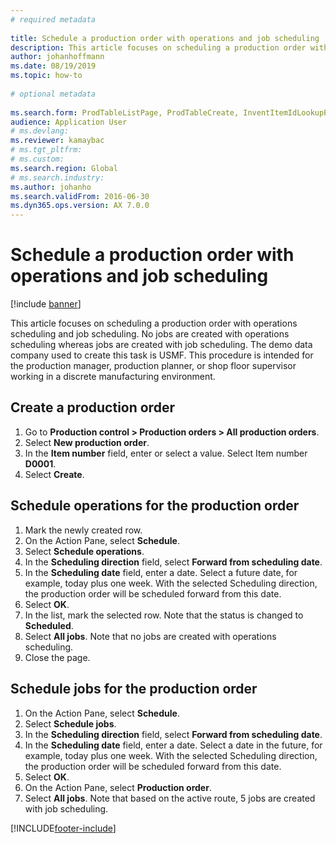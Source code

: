 ```yaml
--- 
# required metadata 
 
title: Schedule a production order with operations and job scheduling
description: This article focuses on scheduling a production order with operations scheduling and job scheduling. 
author: johanhoffmann
ms.date: 08/19/2019
ms.topic: how-to 
 
# optional metadata 
 
ms.search.form: ProdTableListPage, ProdTableCreate, InventItemIdLookupPurchase, ProdSchedule, ProdTable, ProdRouteJob   
audience: Application User 
# ms.devlang:  
ms.reviewer: kamaybac
# ms.tgt_pltfrm:  
# ms.custom:  
ms.search.region: Global
# ms.search.industry: 
ms.author: johanho
ms.search.validFrom: 2016-06-30 
ms.dyn365.ops.version: AX 7.0.0 
---
```

# Schedule a production order with operations and job scheduling

[!include [banner](../../includes/banner.md)]

This article focuses on scheduling a production order with operations scheduling and job scheduling. No jobs are created with operations scheduling whereas jobs are created with job scheduling. The demo data company used to create this task is USMF. This procedure is intended for the production manager, production planner, or shop floor supervisor working in a discrete manufacturing environment.


## Create a production order
1. Go to **Production control > Production orders > All production orders**.
2. Select **New production order**.
3. In the **Item number** field, enter or select a value. Select Item number **D0001**.  
4. Select **Create**.

## Schedule operations for the production order
1. Mark the newly created row.      
2. On the Action Pane, select **Schedule**.
3. Select **Schedule operations**.
4. In the **Scheduling direction** field, select **Forward from scheduling date**.
5. In the **Scheduling date** field, enter a date. Select a future date, for example, today plus one week. With the selected Scheduling direction, the production order will be scheduled forward from this date.  
6. Select **OK**.
7. In the list, mark the selected row. Note that the status is changed to **Scheduled**. 
8. Select **All jobs**. Note that no jobs are created with operations scheduling.  
9. Close the page.

## Schedule jobs for the production order
1. On the Action Pane, select **Schedule**.
2. Select **Schedule jobs**.
3. In the **Scheduling direction** field, select **Forward from scheduling date**.
4. In the **Scheduling date** field, enter a date. Select a date in the future, for example, today plus one week. With the selected Scheduling direction, the production order will be scheduled forward from this date.  
5. Select **OK**.
6. On the Action Pane, select **Production order**.
7. Select **All jobs**. Note that based on the active route, 5 jobs are created with job scheduling.  



[!INCLUDE[footer-include](../../../includes/footer-banner.md)]